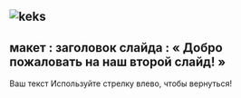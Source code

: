 ![keks](https://user-images.githubusercontent.com/87058221/124745334-60c2d800-df28-11eb-8c4e-f659348b8087.jpg)
---
 макет : заголовок слайда
 : « Добро пожаловать на наш второй слайд! »
---
Ваш текст 
Используйте стрелку влево, чтобы вернуться!
